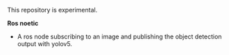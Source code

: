 This repository is experimental.

**Ros noetic**
* A ros node subscribing to an image and publishing the object detection output with yolov5.
